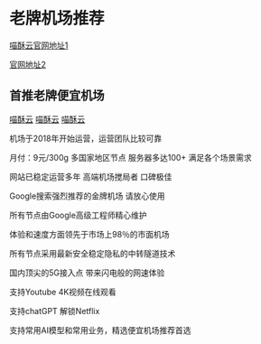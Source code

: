 # 老牌机场推荐
[喵酥云官网地址1](https://www.miaosu.xyz)

[官网地址2](https://www.miaosu.xyz)

## 首推老牌便宜机场
[喵酥云](https://www.miaosu.xyz)
[喵酥云](https://www.miaosu.xyz)
[喵酥云](https://www.miaosu.xyz)

机场于2018年开始运营，运营团队比较可靠

月付：9元/300g   多国家地区节点  服务器多达100+  满足各个场景需求

网站已稳定运营多年 高端机场搅局者 口碑极佳

Google搜索强烈推荐的金牌机场 请放心使用

所有节点由Google高级工程师精心维护

体验和速度方面领先于市场上98％的市面机场

所有节点采用最新安全稳定隐私的中转隧道技术

国内顶尖的5G接入点 带来闪电般的网速体验

支持Youtube 4K视频在线观看

支持chatGPT 解锁Netflix

支持常用AI模型和常用业务，精选便宜机场推荐首选
